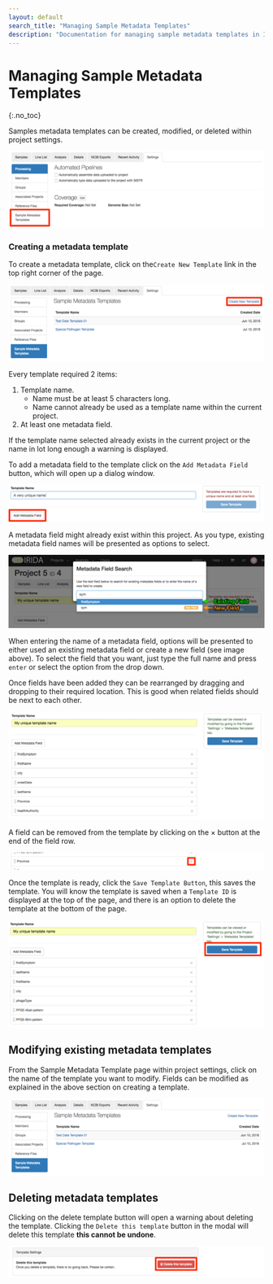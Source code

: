 ```yaml
---
layout: default
search_title: "Managing Sample Metadata Templates"
description: "Documentation for managing sample metadata templates in IRIDA."
---
```


Managing Sample Metadata Templates
==================================
{:.no_toc}

Samples metadata templates can be created, modified, or deleted within project settings.

![Link to metadata templates](images/sample_metadata_template_settings_link.png)

### Creating a metadata template

To create a metadata template, click on the`Create New Template` link in the top right corner of the page.

![Create template link](images/create_template_link.png)

Every template required 2 items:

1. Template name.
    - Name must be at least 5 characters long.
    - Name cannot already be used as a template name within the current project.
1. At least one metadata field.

If the template name selected already exists in the current project or the name in lot long enough a warning is displayed.

To add a metadata field to the template click on the `Add Metadata Field` button, which will open up a dialog window.

![Metadata field button](images/metadata_field_btn.png)

A metadata field might already exist within this project.  As you type, existing metadata field names will be presented as options to select.

![Options for metadata field](images/field_search_options.png)

When entering the name of a metadata field, options will be presented to either used an existing metadata field or create a new field (see image above).  To select the field that you want, just type the full name and press `enter` or select the option from the drop down.

Once fields have been added they can be rearranged by dragging and dropping to their required location.  This is good when related fields should be next to each other.

![Drag and drop metadata fields](images/drag_and_drop.gif)

A field can be removed from the template by clicking on the &times; button at the end of the field row.

![Remove field](images/remove_field.png)

Once the template is ready, click the `Save Template Button`, this saves the template.  You will know the template is saved when a `Template ID` is displayed at the top of the page, and there is an option to delete the template at the bottom of the page.

![Save Template](images/save_template.png)

## Modifying existing metadata templates

From the Sample Metadata Template page within project settings, click on the name of the template you want to modify.  Fields can be modified as explained in the above section on creating a template.

![Setting Metadata Templates Page](images/settings_metadata_templates.png)

## Deleting metadata templates

Clicking on the delete template button will open a warning about deleting the template.  Clicking the `Delete this template` button in the modal will delete this template **this cannot be undone**.

![Delete Template](images/delete_template_btn.png)
